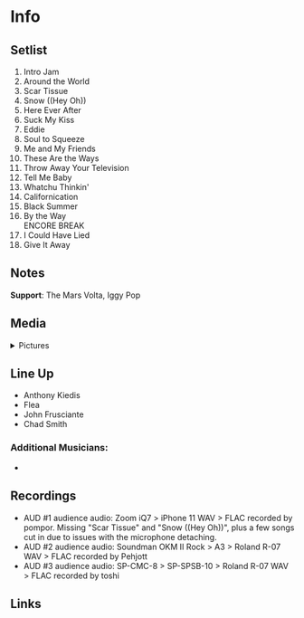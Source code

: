 # Info

## Setlist

1. Intro Jam
2. Around the World
3. Scar Tissue
4. Snow ((Hey Oh))
5. Here Ever After
6. Suck My Kiss
7. Eddie
8. Soul to Squeeze
9. Me and My Friends
10. These Are the Ways
11. Throw Away Your Television
12. Tell Me Baby
13. Whatchu Thinkin'
14. Californication
15. Black Summer
16. By the Way
<br> ENCORE BREAK
17. I Could Have Lied
18. Give It Away

## Notes

**Support**: The Mars Volta, Iggy Pop

## Media 

<details>
  <summary>Pictures</summary>
  <img alt="Setlist" title="Setlist" src="20230626.jpg" height="200" />
  <img alt="Ticket" title="Ticket" src="20230626t.jpg" height="200" />
</details>

## Line Up

* Anthony Kiedis
* Flea
* John Frusciante
* Chad Smith

### Additional Musicians:

*

## Recordings

* AUD #1 audience audio: Zoom iQ7 > iPhone 11 WAV > FLAC recorded by pompor. Missing "Scar Tissue" and "Snow ((Hey Oh))", plus a few songs cut in due to issues with the microphone detaching.
* AUD #2 audience audio: Soundman OKM II Rock > A3 > Roland R-07 WAV > FLAC recorded by Pehjott
* AUD #3 audience audio: SP-CMC-8 > SP-SPSB-10 > Roland R-07 WAV > FLAC recorded by toshi

## Links
